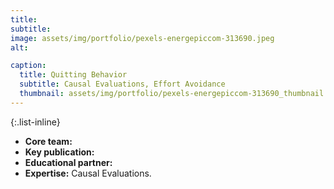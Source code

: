 ```yaml
---
title: 
subtitle: 
image: assets/img/portfolio/pexels-energepiccom-313690.jpeg
alt:

caption:
  title: Quitting Behavior
  subtitle: Causal Evaluations, Effort Avoidance
  thumbnail: assets/img/portfolio/pexels-energepiccom-313690_thumbnail.jpg
---
```



{:.list-inline}
- **Core team:** 
- **Key publication:** 
- **Educational partner:** 
- **Expertise:** Causal Evaluations.

